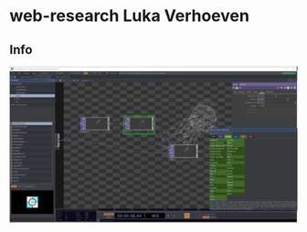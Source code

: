 # web-research Luka Verhoeven
## Info
![alt text](https://raw.githubusercontent.com/LukaVerhoeven/web-research/master/TutorialTry1.JPG)
